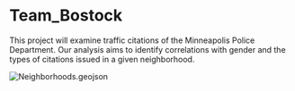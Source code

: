 # Team_Bostock
This project will examine traffic citations of the Minneapolis Police Department. Our analysis aims to identify correlations with gender and the types of citations issued in a given neighborhood.

![Neighborhoods.geojson](Team_Bostock/static/data/Neighborhoods.geojson)

